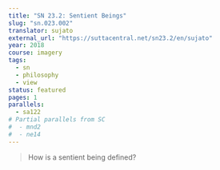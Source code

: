 ```yaml
---
title: "SN 23.2: Sentient Beings"
slug: "sn.023.002"
translator: sujato
external_url: "https://suttacentral.net/sn23.2/en/sujato"
year: 2018
course: imagery
tags:
  - sn
  - philosophy
  - view
status: featured
pages: 1
parallels:
  - sa122
# Partial parallels from SC
#  - mnd2
#  - ne14
---
```


> How is a sentient being defined?

